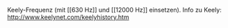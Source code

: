 Keely-Frequenz (mit [[630 Hz]] und [[12000 Hz]] einsetzen). 
Info zu Keely: http://www.keelynet.com/keelyhistory.htm
